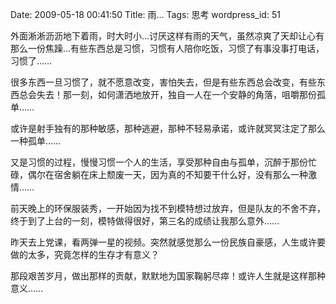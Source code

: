 Date: 2009-05-18 00:41:50
Title: 雨…
Tags: 思考
wordpress_id: 51

外面淅淅沥沥地下着雨，时大时小…讨厌这样有雨的天气，虽然凉爽了天却让心有那么一份焦躁…有些东西总是习惯，习惯有人陪你吃饭，习惯了有事没事打电话，习惯了……

很多东西一旦习惯了，就不愿意改变，害怕失去，但是有些东西总会改变，有些东西总会失去！那一刻，如何潇洒地放开，独自一人在一个安静的角落，咀嚼那份孤单……

或许是射手独有的那种敏感，那种逃避，那种不轻易承诺，或许就冥冥注定了那么一种孤单……

又是习惯的过程，慢慢习惯一个人的生活，享受那种自由与孤单，沉醉于那份忙碌，偶尔在宿舍躺在床上颓废一天，因为真的不知要干什么好，没有那么一种激情……

前天晚上的环保服装秀，一开始因为找不到模特想过放弃，但是队友的不舍不弃，终于到了上台的一刻，模特做得很好，第三名的成绩让我那么意外……

昨天去上党课，看两弹一星的视频。突然就感觉那么一份民族自豪感，人生或许要做的太多，究竟怎样的生存才有意义？

那段艰苦岁月，做出那样的贡献，默默地为国家鞠躬尽瘁！或许人生就是这样那种意义……
